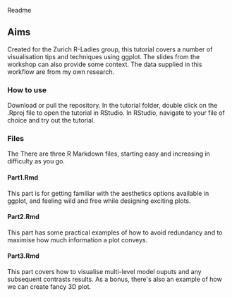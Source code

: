 Readme

## Aims ##

Created for the Zurich R-Ladies group, this tutorial covers a number of visualisation tips and techniques using ggplot. The slides from the workshop can also provide some context.
The data supplied in this workflow are from my own research.

### How to use ###

Download or pull the repository. In the tutorial folder, double click on the .Rproj file to open the tutorial in RStudio. In RStudio, navigate to your file of choice and try out the tutorial.

### Files ###

The There are three R Markdown files, starting easy and increasing in difficulty as you go.

#### Part1.Rmd ####

This part is for getting familiar with the aesthetics options available in ggplot, and feeling wild and free while designing exciting plots.

#### Part2.Rmd ####

This part has some practical examples of how to avoid redundancy and to maximise how much information a plot conveys.

#### Part3.Rmd ####

This part covers how to visualise multi-level model ouputs and any subsequent contrasts results. As a bonus, there's also an example of how we can create fancy 3D plot.
